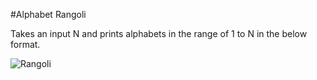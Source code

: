 #Alphabet Rangoli

Takes an input N and prints alphabets in the range of 1 to N in the below format.

![Rangoli](https://github.com/bxm160630/Python-Programs/blob/master/Alphabet%20Rangoli/rangoli.JPG)
